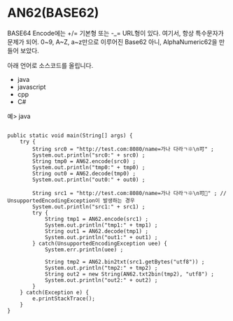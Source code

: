 # AN62(BASE62)
BASE64 Encode에는 +/= 기본형 또는 -_= URL형이 있다.
여기서, 항상 특수문자가 문제가 되어. 0&#126;9, A&#126;Z, a&#126;z만으로 이루어진 Base62 아니, AlphaNumeric62을 만들어 보았다.

아래 언어로 소스코드를 올립니다. 
- java
- javascript
- cpp
- C#


예> java
<pre>
<code>
public static void main(String[] args) {
    try {
        String src0 = "http://test.com:8080/name=가나 다라ㄱ※\n可" ;
        System.out.println("src0:" + src0) ;
        String tmp0 = AN62.encode(src0) ;
        System.out.println("tmp0:" + tmp0) ;
        String out0 = AN62.decode(tmp0) ;
        System.out.println("out0:" + out0) ;
        
        String src1 = "http://test.com:8080/name=가나 다라ㄱ※\n可🐘" ;	// UnsupportedEncodingException이 발생하는 경우
        System.out.println("src1:" + src1) ;
        try {
            String tmp1 = AN62.encode(src1) ;
            System.out.println("tmp1:" + tmp1) ;
            String out1 = AN62.decode(tmp1) ;
            System.out.println("out1:" + out1) ;
        } catch(UnsupportedEncodingException uee) {
            System.err.println(uee) ;
            
            String tmp2 = AN62.bin2txt(src1.getBytes("utf8")) ;
            System.out.println("tmp2:" + tmp2) ;
            String out2 = new String(AN62.txt2bin(tmp2), "utf8") ;
            System.out.println("out2:" + out2) ;				
        }
    } catch(Exception e) {
        e.printStackTrace();
    }
}
</code>
</pre>